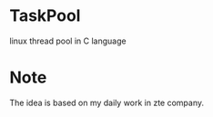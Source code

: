 # TaskPool
linux thread pool in C language
# Note
The idea is based on my daily work in zte company.
